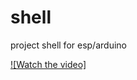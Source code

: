 # shell
project shell for esp/arduino

[![Watch the video]](https://drive.google.com/file/d/17m9ji9g54BlX7duqgH9_HRKpr6X8uoNa/view?usp=share_link)
